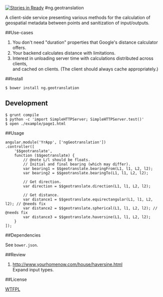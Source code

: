 [![Stories in Ready](https://badge.waffle.io/nerdfiles/ng.geotranslation.png?label=ready&title=Ready)](https://waffle.io/nerdfiles/ng.geotranslation)
#ng.geotranslation

A client-side service presenting various methods for the calculation of 
geospatial metadata between points and sanitization of input/outputs.

##Use-cases

1. You don't need "duration" properties that Google's distance calculator offers.
2. Your backend calculates distance with limitations.
3. Interest in unloading server time with calculations distributed across clients,  
   and cached on clients. (The client should always cache appropriately.)

##Install

    $ bower install ng.geotranslation

## Development

    $ grunt compile
    $ python -c 'import SimpleHTTPServer; SimpleHTTPServer.test()'
    $ open ./example/page1.html

##Usage

    angular.module('YrApp', ['ngGeotranslation'])
    .controller([
        '$$geotranslate',
        function ($$geotranslate) {
            // @note L/l should be floats.
            // Initial and final bearing (which may differ).
            var bearing1 = $$geotranslate.bearingFrom(L1, l1, L2, l2);
            var bearing2 = $$geotranslate.bearingTo(L1, l1, L2, l2);

            // Get direction.
            var direction = $$geotranslate.direction(L1, l1, L2, l2);

            // Get distance.
            var distance1 = $$geotranslate.equirectangular(L1, l1, L2, l2); // @needs fix
            var distance2 = $$geotranslate.spherical(L1, l1, L2, l2); // @needs fix
            var distance3 = $$geotranslate.haversine(L1, l1, L2, l2);
        }
    ]);

##Dependencies

See ``bower.json``.

##Review

1. http://www.yourhomenow.com/house/haversine.html  
   Expand input types.

##License

[WTFPL](http://www.wtfpl.net/txt/copying/)

